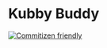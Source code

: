 # Kubby Buddy

[![Commitizen friendly](https://img.shields.io/badge/commitizen-friendly-brightgreen.svg)](http://commitizen.github.io/cz-cli/)

